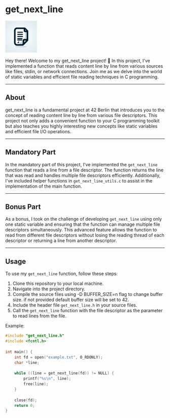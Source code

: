 # get_next_line

<img src="png/get_next_line.png" alt="ft_printf Logo" width="100" height="100">

Hey there! Welcome to my get_next_line project! 📝 In this project, I've implemented a function that reads content line by line from various sources like files, stdin, or network connections. Join me as we delve into the world of static variables and efficient file reading techniques in C programming.

---

## About
get_next_line is a fundamental project at 42 Berlin that introduces you to the concept of reading content line by line from various file descriptors. This project not only adds a convenient function to your C programming toolkit but also teaches you highly interesting new concepts like static variables and efficient file I/O operations.

---

## Mandatory Part
In the mandatory part of this project, I've implemented the `get_next_line` function that reads a line from a file descriptor. The function returns the line that was read and handles multiple file descriptors efficiently. Additionally, I've included helper functions in `get_next_line_utils.c` to assist in the implementation of the main function.

---

## Bonus Part
As a bonus, I took on the challenge of developing `get_next_line` using only one static variable and ensuring that the function can manage multiple file descriptors simultaneously. This advanced feature allows the function to read from different file descriptors without losing the reading thread of each descriptor or returning a line from another descriptor.

---

## Usage
To use my `get_next_line` function, follow these steps:
1. Clone this repository to your local machine.
2. Navigate into the project directory.
3. Compile the source files using -D BUFFER_SIZE=n flag to change buffer size. if not provided default buffer size will be set to 42.
4. Include the header file `get_next_line.h` in your source files.
5. Call the `get_next_line` function with the file descriptor as the parameter to read lines from the file.

Example:
```c
#include "get_next_line.h"
#include <fcntl.h>

int main() {
    int fd = open("example.txt", O_RDONLY);
    char *line;

    while ((line = get_next_line(fd)) != NULL) {
        printf("%s\n", line);
        free(line);
    }

    close(fd);
    return 0;
}

